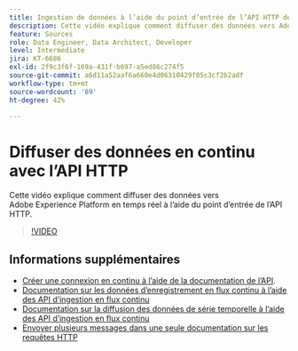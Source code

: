 ```yaml
---
title: Ingestion de données à l’aide du point d’entrée de l’API HTTP de connexion en flux continu
description: Cette vidéo explique comment diffuser des données vers Adobe Experience Platform en temps réel à l’aide du point d’entrée de l’API HTTP.
feature: Sources
role: Data Engineer, Data Architect, Developer
level: Intermediate
jira: KT-6686
exl-id: 2f9c3f6f-169a-431f-b697-a5ed86c274f5
source-git-commit: a6d11a52aaf6a660e4d06310429f05c3cf2b2adf
workflow-type: tm+mt
source-wordcount: '89'
ht-degree: 42%

---
```


# Diffuser des données en continu avec l’API HTTP

Cette vidéo explique comment diffuser des données vers Adobe Experience Platform en temps réel à l’aide du point d’entrée de l’API HTTP.

>[!VIDEO](https://video.tv.adobe.com/v/331028?learn=on&enablevpops)

## Informations supplémentaires

* [Créer une connexion en continu à l’aide de la documentation de l’API](https://experienceleague.adobe.com/docs/experience-platform/sources/api-tutorials/create/streaming/http.html?lang=fr).
* [Documentation sur les données d’enregistrement en flux continu à l’aide des API d’ingestion en flux continu](https://experienceleague.adobe.com/docs/experience-platform/ingestion/tutorials/streaming-record-data.html?lang=fr)
* [Documentation sur la diffusion des données de série temporelle à l’aide des API d’ingestion en flux continu](https://experienceleague.adobe.com/docs/experience-platform/ingestion/tutorials/streaming-time-series-data.html?lang=fr)
* [Envoyer plusieurs messages dans une seule documentation sur les requêtes HTTP](https://experienceleague.adobe.com/docs/experience-platform/ingestion/tutorials/streaming-multiple-messages.html?lang=fr)
